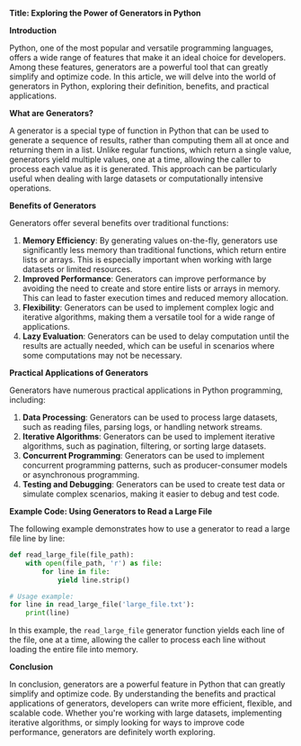**Title: Exploring the Power of Generators in Python**

**Introduction**

Python, one of the most popular and versatile programming languages, offers a wide range of features that make it an ideal choice for developers. Among these features, generators are a powerful tool that can greatly simplify and optimize code. In this article, we will delve into the world of generators in Python, exploring their definition, benefits, and practical applications.

**What are Generators?**

A generator is a special type of function in Python that can be used to generate a sequence of results, rather than computing them all at once and returning them in a list. Unlike regular functions, which return a single value, generators yield multiple values, one at a time, allowing the caller to process each value as it is generated. This approach can be particularly useful when dealing with large datasets or computationally intensive operations.

**Benefits of Generators**

Generators offer several benefits over traditional functions:

1. **Memory Efficiency**: By generating values on-the-fly, generators use significantly less memory than traditional functions, which return entire lists or arrays. This is especially important when working with large datasets or limited resources.
2. **Improved Performance**: Generators can improve performance by avoiding the need to create and store entire lists or arrays in memory. This can lead to faster execution times and reduced memory allocation.
3. **Flexibility**: Generators can be used to implement complex logic and iterative algorithms, making them a versatile tool for a wide range of applications.
4. **Lazy Evaluation**: Generators can be used to delay computation until the results are actually needed, which can be useful in scenarios where some computations may not be necessary.

**Practical Applications of Generators**

Generators have numerous practical applications in Python programming, including:

1. **Data Processing**: Generators can be used to process large datasets, such as reading files, parsing logs, or handling network streams.
2. **Iterative Algorithms**: Generators can be used to implement iterative algorithms, such as pagination, filtering, or sorting large datasets.
3. **Concurrent Programming**: Generators can be used to implement concurrent programming patterns, such as producer-consumer models or asynchronous programming.
4. **Testing and Debugging**: Generators can be used to create test data or simulate complex scenarios, making it easier to debug and test code.

**Example Code: Using Generators to Read a Large File**

The following example demonstrates how to use a generator to read a large file line by line:
```python
def read_large_file(file_path):
    with open(file_path, 'r') as file:
        for line in file:
            yield line.strip()

# Usage example:
for line in read_large_file('large_file.txt'):
    print(line)
```
In this example, the `read_large_file` generator function yields each line of the file, one at a time, allowing the caller to process each line without loading the entire file into memory.

**Conclusion**

In conclusion, generators are a powerful feature in Python that can greatly simplify and optimize code. By understanding the benefits and practical applications of generators, developers can write more efficient, flexible, and scalable code. Whether you're working with large datasets, implementing iterative algorithms, or simply looking for ways to improve code performance, generators are definitely worth exploring.